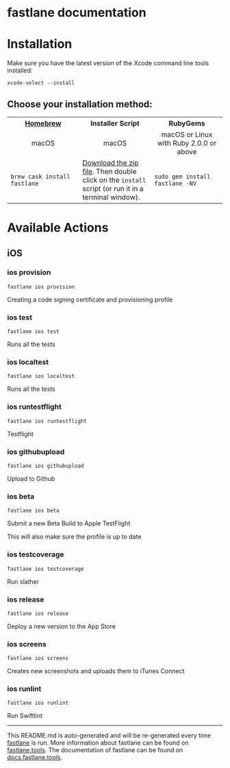 fastlane documentation
================
# Installation

Make sure you have the latest version of the Xcode command line tools installed:

```
xcode-select --install
```

## Choose your installation method:

<table width="100%" >
<tr>
<th width="33%"><a href="http://brew.sh">Homebrew</a></th>
<th width="33%">Installer Script</th>
<th width="33%">RubyGems</th>
</tr>
<tr>
<td width="33%" align="center">macOS</td>
<td width="33%" align="center">macOS</td>
<td width="33%" align="center">macOS or Linux with Ruby 2.0.0 or above</td>
</tr>
<tr>
<td width="33%"><code>brew cask install fastlane</code></td>
<td width="33%"><a href="https://download.fastlane.tools">Download the zip file</a>. Then double click on the <code>install</code> script (or run it in a terminal window).</td>
<td width="33%"><code>sudo gem install fastlane -NV</code></td>
</tr>
</table>

# Available Actions
## iOS
### ios provision
```
fastlane ios provision
```
Creating a code signing certificate and provisioning profile
### ios test
```
fastlane ios test
```
Runs all the tests
### ios localtest
```
fastlane ios localtest
```
Runs all the tests
### ios runtestflight
```
fastlane ios runtestflight
```
Testflight
### ios githubupload
```
fastlane ios githubupload
```
Upload to Github
### ios beta
```
fastlane ios beta
```
Submit a new Beta Build to Apple TestFlight

This will also make sure the profile is up to date
### ios testcoverage
```
fastlane ios testcoverage
```
Run slather
### ios release
```
fastlane ios release
```
Deploy a new version to the App Store
### ios screens
```
fastlane ios screens
```
Creates new screenshots and uploads them to iTunes Connect
### ios runlint
```
fastlane ios runlint
```
Run Swiftlint

----

This README.md is auto-generated and will be re-generated every time [fastlane](https://fastlane.tools) is run.
More information about fastlane can be found on [fastlane.tools](https://fastlane.tools).
The documentation of fastlane can be found on [docs.fastlane.tools](https://docs.fastlane.tools).
